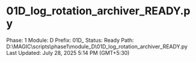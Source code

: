 # 01D_log_rotation_archiver_READY.py

Phase: 1
Module: D
Prefix: 01D_
Status: Ready
Path: D:\MAGIC\scripts\phase1\module_D\01D_log_rotation_archiver_READY.py
Last Updated: July 28, 2025 5:14 PM (GMT+5:30)
